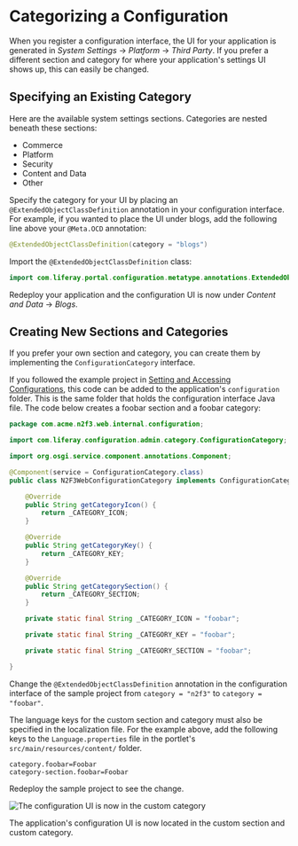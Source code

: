 # Categorizing a Configuration

When you register a configuration interface, the UI for your application is generated in *System Settings* &rarr; *Platform* &rarr; *Third Party*. If you prefer a different section and category for where your application's settings UI shows up, this can easily be changed.

## Specifying an Existing Category

Here are the available system settings sections. Categories are nested beneath these sections:

* Commerce
* Platform
* Security
* Content and Data
* Other

Specify the category for your UI by placing an `@ExtendedObjectClassDefinition` annotation in your configuration interface. For example, if you wanted to place the UI under blogs, add the following line above your `@Meta.OCD` annotation:

```java
@ExtendedObjectClassDefinition(category = "blogs")
```

Import the `@ExtendedObjectClassDefinition` class:

```java
import com.liferay.portal.configuration.metatype.annotations.ExtendedObjectClassDefinition
```

Redeploy your application and the configuration UI is now under *Content and Data* &rarr; *Blogs*.

## Creating New Sections and Categories

If you prefer your own section and category, you can create them by implementing the `ConfigurationCategory` interface.

If you followed the example project in [Setting and Accessing Configurations](./setting-and-accessing-configurations.md), this code can be added to the application's `configuration` folder. This is the same folder that holds the configuration interface Java file. The code below creates a foobar section and a foobar category:

```java
package com.acme.n2f3.web.internal.configuration;

import com.liferay.configuration.admin.category.ConfigurationCategory;

import org.osgi.service.component.annotations.Component;

@Component(service = ConfigurationCategory.class)
public class N2F3WebConfigurationCategory implements ConfigurationCategory {

	@Override
	public String getCategoryIcon() {
		return _CATEGORY_ICON;
	}

	@Override
	public String getCategoryKey() {
		return _CATEGORY_KEY;
	}

	@Override
	public String getCategorySection() {
		return _CATEGORY_SECTION;
	}

	private static final String _CATEGORY_ICON = "foobar";

	private static final String _CATEGORY_KEY = "foobar";

	private static final String _CATEGORY_SECTION = "foobar";

}
```

Change the `@ExtendedObjectClassDefinition` annotation in the configuration interface of the sample project from `category = "n2f3"` to `category = "foobar"`. 

The language keys for the custom section and category must also be specified in the localization file. For the example above, add the following keys to the `Language.properties` file in the portlet's `src/main/resources/content/` folder.

```properties
category.foobar=Foobar
category-section.foobar=Foobar
```

Redeploy the sample project to see the change.

![The configuration UI is now in the custom category](./categorizing-a-configuration/images/01.png)

The application's configuration UI is now located in the custom section and custom category.

